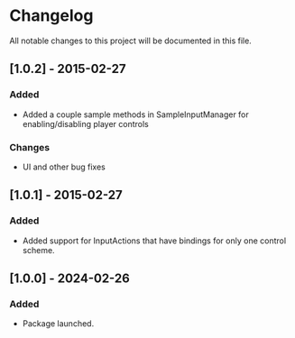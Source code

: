 # Changelog

All notable changes to this project will be documented in this file.

## [1.0.2] - 2015-02-27

### Added

- Added a couple sample methods in SampleInputManager for enabling/disabling player controls

### Changes

- UI and other bug fixes

## [1.0.1] - 2015-02-27

### Added

- Added support for InputActions that have bindings for only one control scheme.

## [1.0.0] - 2024-02-26

### Added

- Package launched.